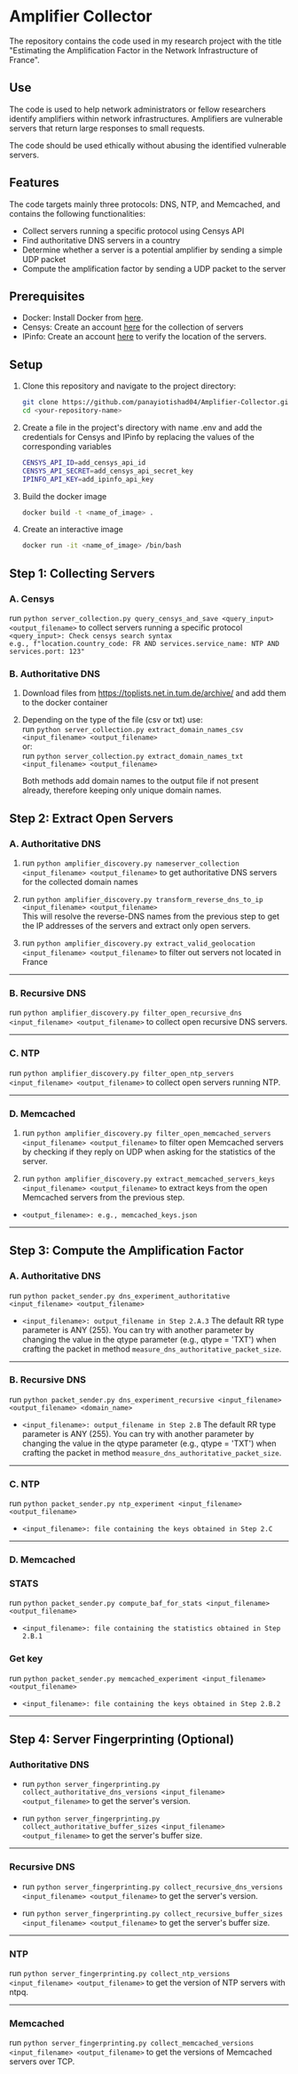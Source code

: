 # Amplifier Collector

The repository contains the code used in my research project with the title "Estimating the 
Amplification Factor in the Network Infrastructure of France".

## Use
The code is used to help network administrators or fellow researchers identify amplifiers within
network infrastructures. Amplifiers are vulnerable servers that return large responses
to small requests. 

The code should be used ethically without abusing the identified vulnerable servers. 

## Features
The code targets mainly three protocols: DNS, NTP, and Memcached, and contains the
following functionalities:
* Collect servers running a specific protocol using Censys API
* Find authoritative DNS servers in a country
* Determine whether a server is a potential amplifier by sending a simple UDP packet
* Compute the amplification factor by sending a UDP packet to the server

## Prerequisites

- Docker: Install Docker from [here](https://www.docker.com/get-started).
- Censys: Create an account [here](https://search.censys.io/) for the collection of servers
- IPinfo: Create an account [here](https://ipinfo.io/) to verify the location of the servers.

## Setup

1. Clone this repository and navigate to the project directory:
   ```sh
   git clone https://github.com/panayiotishad04/Amplifier-Collector.git
   cd <your-repository-name>
   ```
2. Create a file in the project's directory with name .env and add the credentials for Censys
and IPinfo by replacing the values of the corresponding variables
   ```sh
   CENSYS_API_ID=add_censys_api_id
   CENSYS_API_SECRET=add_censys_api_secret_key
   IPINFO_API_KEY=add_ipinfo_api_key
   ```
3. Build the docker image 
   ```sh
   docker build -t <name_of_image> . 
   ``` 
3. Create an interactive image
   ```sh
   docker run -it <name_of_image> /bin/bash
   ```

## Step 1: Collecting Servers

### A. Censys
run ```python server_collection.py query_censys_and_save <query_input> <output_filename>``` to collect
   servers running a specific protocol \
   ```<query_input>: Check censys search syntax``` \
   ```e.g., f"location.country_code: FR AND services.service_name: NTP AND services.port: 123"```
   


### B. Authoritative DNS 
1. Download files from https://toplists.net.in.tum.de/archive/ and add them to the docker container
2. Depending on the type of the file (csv or txt) use: \
run ```python server_collection.py extract_domain_names_csv <input_filename> <output_filename>```\
   or:\
   run ```python server_collection.py extract_domain_names_txt <input_filename> <output_filename>```

   Both methods add domain names to the output file if not present already, therefore
keeping only unique domain names.

## Step 2: Extract Open Servers
### A. Authoritative DNS
1. run ```python amplifier_discovery.py nameserver_collection <input_filename> <output_filename>``` to get 
authoritative DNS servers for the collected domain names

2. run ```python amplifier_discovery.py transform_reverse_dns_to_ip <input_filename> <output_filename>```  
This will resolve the reverse-DNS names from the previous step to get the 
IP addresses of the servers and extract only open servers.

3. run ```python amplifier_discovery.py extract_valid_geolocation <input_filename> <output_filename>``` to 
filter out servers not located in France

---
### B. Recursive DNS
run ```python amplifier_discovery.py filter_open_recursive_dns <input_filename> <output_filename>``` to 
collect open recursive DNS servers.

---
### C. NTP
run ```python amplifier_discovery.py filter_open_ntp_servers <input_filename> <output_filename>``` to 
collect open servers running NTP.

---
### D. Memcached
1. run ```python amplifier_discovery.py filter_open_memcached_servers <input_filename> <output_filename>```
to filter open Memcached servers by checking if they reply on UDP when asking for the
statistics of the server.

2. run ```python amplifier_discovery.py extract_memcached_servers_keys <input_filename> <output_filename>``` 
to extract keys from the open Memcached servers from the previous step.
- ```<output_filename>: e.g., memcached_keys.json```
---

## Step 3: Compute the Amplification Factor
### A. Authoritative DNS
run ```python packet_sender.py dns_experiment_authoritative <input_filename> <output_filename>```
- ```<input_filename>: output_filename in Step 2.A.3```
The default RR type parameter is ANY (255). You can try with another parameter by 
changing the value in the qtype parameter (e.g., qtype = 'TXT') when crafting the
packet in method ```measure_dns_authoritative_packet_size```.

---
### B. Recursive DNS
run ```python packet_sender.py dns_experiment_recursive <input_filename> <output_filename> <domain_name>``` 
- ```<input_filename>: output_filename in Step 2.B```
The default RR type parameter is ANY (255). You can try with another parameter by 
changing the value in the qtype parameter (e.g., qtype = 'TXT') when crafting the
packet in method ```measure_dns_authoritative_packet_size```.

---
### C. NTP 
run ```python packet_sender.py ntp_experiment <input_filename> <output_filename>```
- ```<input_filename>: file containing the keys obtained in Step 2.C```

---
### D. Memcached

### STATS
run ```python packet_sender.py compute_baf_for_stats <input_filename> <output_filename>```
- ```<input_filename>: file containing the statistics obtained in Step 2.B.1```

### Get key
run ```python packet_sender.py memcached_experiment <input_filename> <output_filename>```
- ```<input_filename>: file containing the keys obtained in Step 2.B.2```

---
## Step 4: Server Fingerprinting (Optional)
### Authoritative DNS
- run ```python server_fingerprinting.py collect_authoritative_dns_versions <input_filename> <output_filename>```
to get the server's version.

- run ```python server_fingerprinting.py collect_authoritative_buffer_sizes <input_filename> <output_filename>```
to get the server's buffer size.

---
### Recursive DNS
- run ```python server_fingerprinting.py collect_recursive_dns_versions <input_filename> <output_filename>```
to get the server's version.

- run ```python server_fingerprinting.py collect_recursive_buffer_sizes <input_filename> <output_filename>```
to get the server's buffer size.

---
### NTP
run ```python server_fingerprinting.py collect_ntp_versions <input_filename> <output_filename>``` to get the
version of NTP servers with ntpq.

---
### Memcached
run ```python server_fingerprinting.py collect_memcached_versions <input_filename> <output_filename>``` to
get the versions of Memcached servers over TCP.
